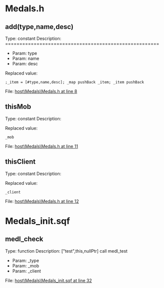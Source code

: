 # Medals.h

## add(type,name,desc)

Type: constant
Description: ======================================================
- Param: type
- Param: name
- Param: desc

Replaced value:
```sqf
;_item = [#type,name,desc]; _map pushBack _item; _item pushBack
```
File: [host\Medals\Medals.h at line 8](../../../Src/host/Medals/Medals.h#L8)
## thisMob

Type: constant
Description: 


Replaced value:
```sqf
_mob
```
File: [host\Medals\Medals.h at line 11](../../../Src/host/Medals/Medals.h#L11)
## thisClient

Type: constant
Description: 


Replaced value:
```sqf
_client
```
File: [host\Medals\Medals.h at line 12](../../../Src/host/Medals/Medals.h#L12)
# Medals_init.sqf

## medl_check

Type: function
Description: ["test",this,nullPtr] call medl_test
- Param: _type
- Param: _mob
- Param: _client

File: [host\Medals\Medals_init.sqf at line 32](../../../Src/host/Medals/Medals_init.sqf#L32)
